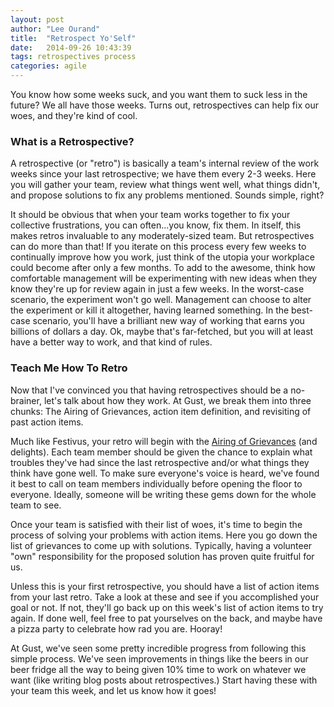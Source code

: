 ```yaml
---
layout: post
author: "Lee Ourand"
title:  "Retrospect Yo'Self"
date:   2014-09-26 10:43:39
tags: retrospectives process
categories: agile
---
```


You know how some weeks suck, and you want them to suck less in the future? We all have those weeks. Turns out, retrospectives can help fix our woes, and they're kind of cool.

### What is a Retrospective? ###
A retrospective (or "retro") is basically a team's internal review of the work weeks since your last retrospective; we have them every 2-3 weeks. Here you will gather your team, review what things went well, what things didn't, and propose solutions to fix any problems mentioned. Sounds simple, right?

It should be obvious that when your team works together to fix your collective frustrations, you can often...you know, fix them. In itself, this makes retros invaluable to any moderately-sized team. But retrospectives can do more than that! If you iterate on this process every few weeks to continually improve how you work, just think of the utopia your workplace could become after only a few months. To add to the awesome, think how comfortable management will be experimenting with new ideas when they know they're up for review again in just a few weeks. In the worst-case scenario, the experiment won't go well. Management can choose to alter the experiment or kill it altogether, having learned something. In the best-case scenario, you'll have a brilliant new way of working that earns you billions of dollars a day. Ok, maybe that's far-fetched, but you will at least have a better way to work, and that kind of rules.

### Teach Me How To Retro ###
Now that I've convinced you that having retrospectives should be a no-brainer, let's talk about how they work. At Gust, we break them into three chunks: The Airing of Grievances, action item definition, and revisiting of past action items.

Much like Festivus, your retro will begin with the [Airing of Grievances](http://en.wikipedia.org/wiki/Festivus#Airing_of_Grievances) (and delights). Each team member should be given the chance to explain what troubles they've had since the last retrospective and/or what things they think have gone well. To make sure everyone's voice is heard, we've found it best to call on team members individually before opening the floor to everyone. Ideally, someone will be writing these gems down for the whole team to see.

Once your team is satisfied with their list of woes, it's time to begin the process of solving your problems with action items. Here you go down the list of grievances to come up with solutions. Typically, having a volunteer "own" responsibility for the proposed solution has proven quite fruitful for us.

Unless this is your first retrospective, you should have a list of action items from your last retro. Take a look at these and see if you accomplished your goal or not. If not, they'll go back up on this week's list of action items to try again. If done well, feel free to pat yourselves on the back, and maybe have a pizza party to celebrate how rad you are. Hooray!

At Gust, we've seen some pretty incredible progress from following this simple process. We've seen improvements in things like the beers in our beer fridge all the way to being given 10% time to work on whatever we want (like writing blog posts about retrospectives.) Start having these with your team this week, and let us know how it goes!


